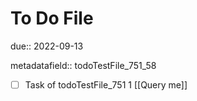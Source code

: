 # To Do File

due:: 2022-09-13

metadatafield:: todoTestFile_751_58

- [ ] Task of todoTestFile_751 1 [[Query me]]
